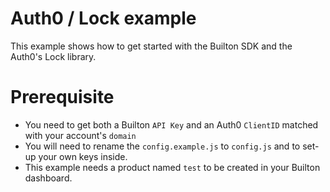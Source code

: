 # Auth0 / Lock example

This example shows how to get started with the Builton SDK and the Auth0's Lock library.

# Prerequisite

- You need to get both a Builton `API Key` and an Auth0 `ClientID` matched with your account's `domain`
- You will need to rename the `config.example.js` to `config.js` and to set-up your own keys inside.
- This example needs a product named `test` to be created in your Builton dashboard.
